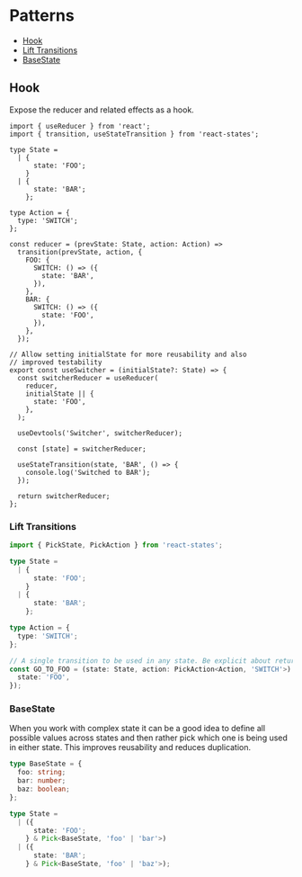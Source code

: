 # Patterns

- [Hook](#Hook)
- [Lift Transitions](#lift-transitions)
- [BaseState](#BaseState)

## Hook

Expose the reducer and related effects as a hook.

```tsx
import { useReducer } from 'react';
import { transition, useStateTransition } from 'react-states';

type State =
  | {
      state: 'FOO';
    }
  | {
      state: 'BAR';
    };

type Action = {
  type: 'SWITCH';
};

const reducer = (prevState: State, action: Action) =>
  transition(prevState, action, {
    FOO: {
      SWITCH: () => ({
        state: 'BAR',
      }),
    },
    BAR: {
      SWITCH: () => ({
        state: 'FOO',
      }),
    },
  });

// Allow setting initialState for more reusability and also
// improved testability
export const useSwitcher = (initialState?: State) => {
  const switcherReducer = useReducer(
    reducer,
    initialState || {
      state: 'FOO',
    },
  );

  useDevtools('Switcher', switcherReducer);

  const [state] = switcherReducer;

  useStateTransition(state, 'BAR', () => {
    console.log('Switched to BAR');
  });

  return switcherReducer;
};
```

### Lift Transitions

```ts
import { PickState, PickAction } from 'react-states';

type State =
  | {
      state: 'FOO';
    }
  | {
      state: 'BAR';
    };

type Action = {
  type: 'SWITCH';
};

// A single transition to be used in any state. Be explicit about return type
const GO_TO_FOO = (state: State, action: PickAction<Action, 'SWITCH'>): PickState<State, 'FOO'> => ({
  state: 'FOO',
});
```

### BaseState

When you work with complex state it can be a good idea to define all possible values across states and then rather pick which one is being used in either state. This improves reusability and reduces duplication.

```ts
type BaseState = {
  foo: string;
  bar: number;
  baz: boolean;
};

type State =
  | ({
      state: 'FOO';
    } & Pick<BaseState, 'foo' | 'bar'>)
  | ({
      state: 'BAR';
    } & Pick<BaseState, 'foo' | 'baz'>);
```
